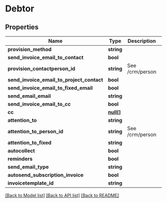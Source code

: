 # Debtor

## Properties
Name | Type | Description | Notes
------------ | ------------- | ------------- | -------------
**provision_method** | **string** |  | [optional] 
**send_invoice_email_to_contact** | **bool** |  | [optional] 
**provision_contactperson_id** | **string** | See /crm/person | [optional] 
**send_invoice_email_to_project_contact** | **bool** |  | [optional] 
**send_invoice_email_to_fixed_email** | **bool** |  | [optional] 
**send_email_email** | **string** |  | [optional] 
**send_invoice_email_to_cc** | **bool** |  | [optional] 
**cc** | [**null[]**](.md) |  | [optional] 
**attention_to** | **string** |  | [optional] 
**attention_to_person_id** | **string** | See /crm/person | [optional] 
**attention_to_fixed** | **string** |  | [optional] 
**autocollect** | **bool** |  | [optional] 
**reminders** | **bool** |  | [optional] 
**send_email_type** | **string** |  | [optional] 
**autosend_subscription_invoice** | **bool** |  | [optional] 
**invoicetemplate_id** | **string** |  | [optional] 

[[Back to Model list]](../README.md#documentation-for-models) [[Back to API list]](../README.md#documentation-for-api-endpoints) [[Back to README]](../README.md)


